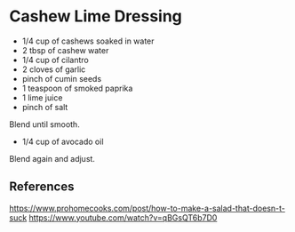# Cashew Lime Dressing

- 1/4 cup of cashews soaked in water 
- 2 tbsp of cashew water
- 1/4 cup of cilantro 
- 2 cloves of garlic 
- pinch of cumin seeds
- 1 teaspoon of smoked paprika
- 1 lime juice
- pinch of salt 

Blend until smooth.

- 1/4 cup of avocado oil 

Blend again and adjust.

## References

https://www.prohomecooks.com/post/how-to-make-a-salad-that-doesn-t-suck
https://www.youtube.com/watch?v=qBGsQT6b7D0
